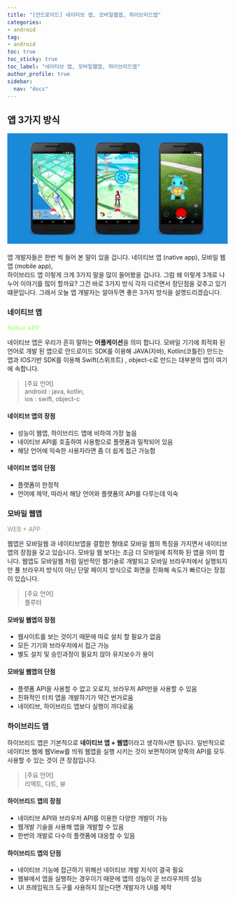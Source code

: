```yaml
---
title: "[안드로이드] 네이티브 앱, 모바일웹앱, 하이브리드앱"
categories:
- android
tag:
- android
toc: true
toc_sticky: true
toc_label: "네이티브 앱, 모바일웹앱, 하이브리드앱"
author_profile: true
sidebar:
  nav: "docs"
---
```

## 앱 3가지 방식
![images](/assets/post/2022-07-09-application-basic/navtiveApp.jpg)
<br>
<br>
앱 개발자들은 한번 씩 들어 본 말이 있을 겁니다. 네이티브 앱 (native app), 모바일 웹 앱 (mobile app),
<br>
하이브리드 앱 이렇게 크게 3가지 말을 많이 들어봤을 겁니다. 그럼 왜 이렇게 3개로 나누어 이야기를 많이 할까요?
 그건 바로 3가지 방식 각자 다르면서 장단점을 갖추고 있기 떄문입니다. 그래서 오늘 앱 개발자는
알아두면 좋은 3가지 방식을 설명드리겠습니다. 

### 네이티브 앱
<p style="color: #a8ff60"> Native APP </p>

네이티브 앱은 우리가 흔히 말하는 **어플케이션**을 의미 합니다. 모바일 기기에 최적화 된 언어로 개발 된
앱으로 안드로이드 SDK를 이용해 JAVA(자바), Kotlin(코틀린) 만드는 앱과 IOS기반 SDK를 이용해 Swift(스위프트)
, object-c로 만드는 대부분의 앱이 여기에 속합니다.

> [주요 언어] 
> <br>android : java, kotlin,
> <br>ios : swift, object-c

#### 네이티브 앱의 장점
- 성능이 웹앱, 하이브리드 앱에 비하여 가장 높음
- 네이티브 API를 호출하여 사용함으로 플랫폼과 밀착되어 있음
- 해당 언어에 익숙한 사용자라면 좀 더 쉽게 접근 가능함

#### 네이티브 앱의 단점
- 플랫폼이 한정적
- 언어에 제약, 따라서 해당 언어와 플랫폼의 API를 다루는데 익숙

### 모바일 웹앱 
<p style="color: #9d8b70"> WEB + APP </p>

웹앱은 모바일웹 과 네이티브앱을 결합한 형태로 모바일 웹의 특징을 가지면서 네이티브 앱의 
장점을 갖고 있습니다. 모바일 웹 보다는 조금 더 모바일에 최적화 된 앱을 의미 합니다. 웹앱도 모바일웹 처럼
일반적인 웹기술로 개발되고 모바일 브라우저에서 실행되지만 풀 브라우저 방식이 아닌 단말 페이지 방식으로
화면을 진화해 속도가 빠르다는 장점이 있습니다.

> [주요 언어]
> <br> 플루터

#### 모바일 웹앱의 장점
- 웹사이트를 보는 것이기 때문에 따로 설치 할 필요가 없음
- 모든 기기와 브라우저에서 접근 가능 
- 별도 설치 및 승인과정이 필요치 않아 유지보수가 용이

#### 모바일 웹앱의 단점
- 플랫폼 API을 사용할 수 없고 오로지, 브라우저 API만을 사용할 수 있음
- 친화적인 터치 앱을 개발하기가 약간 번거로움
- 네이티브, 하이브리드 앱보다 실행이 까다로움

### 하이브리드 앱

하이브리드 앱은 기본적으로 **네이티브 앱 + 웹앱**이라고 생각하시면 됩니다. 일반적으로 네이티브 웹에 웹View를 띄워 웹앱을 
실행 시키는 것이 보편적이며 양쪽의 API를 모두 사용할 수 있는 것이 큰 장점입니다.

> [주요 언어]
> <br> 리엑트, 다트, 뷰

#### 하이브리드 앱의 장점
- 네이티브 API와 브라우저 API를 이용한 다양한 개발이 가능
- 웹개발 기술을 사용해 앱을 개발할 수 있음
- 한번의 개발로 다수의 플랫폼에 대응할 수 있음

#### 하이브리드 앱의 단점
- 네이티브 기능에 접근하기 위해선 네이티브 개발 지식이 결국 필요
- 웹뷰에서 앱을 실행하는 경우이기 때문에 앱의 성능이 곧 브라우저의 성능
- UI 프레임워크 도구를 사용하지 않는다면 개발자가 UI를 제작

